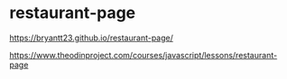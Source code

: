 # restaurant-page

https://bryantt23.github.io/restaurant-page/

https://www.theodinproject.com/courses/javascript/lessons/restaurant-page
